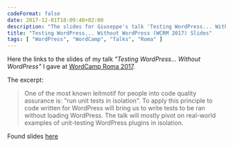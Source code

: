 ```yaml
---
codeFormat: false
date: 2017-12-01T18:09:48+02:00
description: "The slides for Giuseppe's talk 'Testing WordPress... Without WordPress' at WordCamp Roma 2017."
title: "Testing WordPress... Without WordPress (WCRM 2017) Slides"
tags: [ "WordPress", "WordCamp", "Talks", "Roma" ]
---
```


Here the links to the slides of my talk *"Testing WordPress... Without WordPress"* I gave at  [WordCamp Roma 2017](https://2017.rome.wordcamp.org).

The excerpt:

> One of the most known leitmotif for people into code quality assurance is: "run unit tests in isolation". 
> To apply this principle to code written for WordPress will bring us to write tests to be ran without loading WordPress. 
> The talk will mostly pivot on real-world examples of unit-testing WordPress plugins in isolation.

Found slides [here](https://speakerdeck.com/gmazzap/testing-wordpress-dot-dot-dot-without-wordpress)
